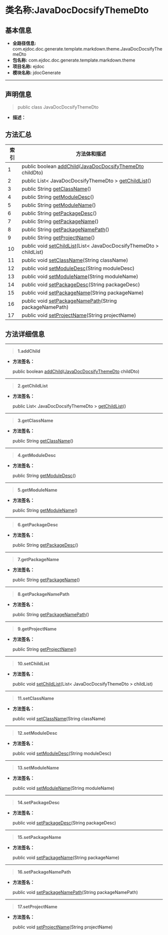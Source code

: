 # 类名称:JavaDocDocsifyThemeDto

## 基本信息

* **全路径信息:** com.ejdoc.doc.generate.template.markdown.theme.JavaDocDocsifyThemeDto
* **包名称:** com.ejdoc.doc.generate.template.markdown.theme
* **项目名称:** ejdoc
* **模块名称:** jdocGenerate









---

## 声明信息
> public class JavaDocDocsifyThemeDto     


* **描述：** 

  








## 方法汇总

|   索引  |    方法体和描述   |
| ---- | ---- |
|1|public boolean [addChild](#innerlink-addchild-comejdocdocgeneratetemplatemarkdownthemejavadocdocsifythemedto)([JavaDocDocsifyThemeDto](/jdocGenerate/com/ejdoc/doc/generate/template/markdown/theme/JavaDocDocsifyThemeDto.md) childDto)   <br/>|
|2|public List< JavaDocDocsifyThemeDto > [getChildList](#innerlink-getchildlist)()   <br/>|
|3|public String [getClassName](#innerlink-getclassname)()   <br/>|
|4|public String [getModuleDesc](#innerlink-getmoduledesc)()   <br/>|
|5|public String [getModuleName](#innerlink-getmodulename)()   <br/>|
|6|public String [getPackageDesc](#innerlink-getpackagedesc)()   <br/>|
|7|public String [getPackageName](#innerlink-getpackagename)()   <br/>|
|8|public String [getPackageNamePath](#innerlink-getpackagenamepath)()   <br/>|
|9|public String [getProjectName](#innerlink-getprojectname)()   <br/>|
|10|public void [setChildList](#innerlink-setchildlist-javautillist)(List< JavaDocDocsifyThemeDto > childList)   <br/>|
|11|public void [setClassName](#innerlink-setclassname-javalangstring)(String className)   <br/>|
|12|public void [setModuleDesc](#innerlink-setmoduledesc-javalangstring)(String moduleDesc)   <br/>|
|13|public void [setModuleName](#innerlink-setmodulename-javalangstring)(String moduleName)   <br/>|
|14|public void [setPackageDesc](#innerlink-setpackagedesc-javalangstring)(String packageDesc)   <br/>|
|15|public void [setPackageName](#innerlink-setpackagename-javalangstring)(String packageName)   <br/>|
|16|public void [setPackageNamePath](#innerlink-setpackagenamepath-javalangstring)(String packageNamePath)   <br/>|
|17|public void [setProjectName](#innerlink-setprojectname-javalangstring)(String projectName)   <br/>|








## 方法详细信息

---
> **1.<span id="innerlink-addchild-comejdocdocgeneratetemplatemarkdownthemejavadocdocsifythemedto">addChild</span>**

* **方法签名：** 

  public boolean [addChild](#addchild-comejdocdocgeneratetemplatemarkdownthemejavadocdocsifythemedto)([JavaDocDocsifyThemeDto](/jdocGenerate/com/ejdoc/doc/generate/template/markdown/theme/JavaDocDocsifyThemeDto.md) childDto)   







---
> **2.<span id="innerlink-getchildlist">getChildList</span>**

* **方法签名：** 

  public List< JavaDocDocsifyThemeDto > [getChildList](#getchildlist)()   







---
> **3.<span id="innerlink-getclassname">getClassName</span>**

* **方法签名：** 

  public String [getClassName](#getclassname)()   







---
> **4.<span id="innerlink-getmoduledesc">getModuleDesc</span>**

* **方法签名：** 

  public String [getModuleDesc](#getmoduledesc)()   







---
> **5.<span id="innerlink-getmodulename">getModuleName</span>**

* **方法签名：** 

  public String [getModuleName](#getmodulename)()   







---
> **6.<span id="innerlink-getpackagedesc">getPackageDesc</span>**

* **方法签名：** 

  public String [getPackageDesc](#getpackagedesc)()   







---
> **7.<span id="innerlink-getpackagename">getPackageName</span>**

* **方法签名：** 

  public String [getPackageName](#getpackagename)()   







---
> **8.<span id="innerlink-getpackagenamepath">getPackageNamePath</span>**

* **方法签名：** 

  public String [getPackageNamePath](#getpackagenamepath)()   







---
> **9.<span id="innerlink-getprojectname">getProjectName</span>**

* **方法签名：** 

  public String [getProjectName](#getprojectname)()   







---
> **10.<span id="innerlink-setchildlist-javautillist">setChildList</span>**

* **方法签名：** 

  public void [setChildList](#setchildlist-javautillist)(List< JavaDocDocsifyThemeDto > childList)   







---
> **11.<span id="innerlink-setclassname-javalangstring">setClassName</span>**

* **方法签名：** 

  public void [setClassName](#setclassname-javalangstring)(String className)   







---
> **12.<span id="innerlink-setmoduledesc-javalangstring">setModuleDesc</span>**

* **方法签名：** 

  public void [setModuleDesc](#setmoduledesc-javalangstring)(String moduleDesc)   







---
> **13.<span id="innerlink-setmodulename-javalangstring">setModuleName</span>**

* **方法签名：** 

  public void [setModuleName](#setmodulename-javalangstring)(String moduleName)   







---
> **14.<span id="innerlink-setpackagedesc-javalangstring">setPackageDesc</span>**

* **方法签名：** 

  public void [setPackageDesc](#setpackagedesc-javalangstring)(String packageDesc)   







---
> **15.<span id="innerlink-setpackagename-javalangstring">setPackageName</span>**

* **方法签名：** 

  public void [setPackageName](#setpackagename-javalangstring)(String packageName)   







---
> **16.<span id="innerlink-setpackagenamepath-javalangstring">setPackageNamePath</span>**

* **方法签名：** 

  public void [setPackageNamePath](#setpackagenamepath-javalangstring)(String packageNamePath)   







---
> **17.<span id="innerlink-setprojectname-javalangstring">setProjectName</span>**

* **方法签名：** 

  public void [setProjectName](#setprojectname-javalangstring)(String projectName)   








